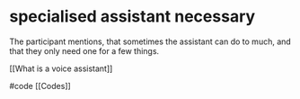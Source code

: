 # specialised assistant necessary
The participant mentions, that sometimes the assistant can do to much, and that they only need one for a few things.

[[What is a voice assistant]]

#code [[Codes]]